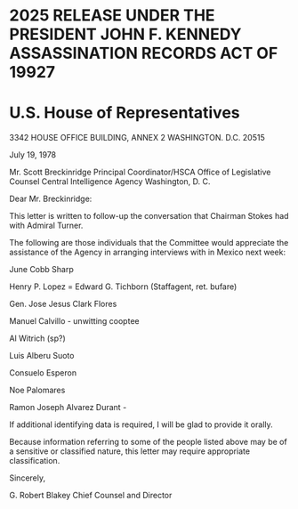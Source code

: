 # 2025 RELEASE UNDER THE PRESIDENT JOHN F. KENNEDY ASSASSINATION RECORDS ACT OF 19927

# U.S. House of Representatives
3342 HOUSE OFFICE BUILDING, ANNEX 2
WASHINGTON. D.C. 20515

July 19, 1978

Mr. Scott Breckinridge
Principal Coordinator/HSCA
Office of Legislative Counsel
Central Intelligence Agency
Washington, D. C.

Dear Mr. Breckinridge:

This letter is written to follow-up the conversation that Chairman Stokes had with Admiral Turner.

The following are those individuals that the Committee would appreciate the assistance of the Agency in arranging interviews with in Mexico next week:

June Cobb Sharp

Henry P. Lopez = Edward G. Tichborn (Staffagent, ret. bufare)

Gen. Jose Jesus Clark Flores

Manuel Calvillo - unwitting cooptee

Al Witrich (sp?)

Luis Alberu Suoto

Consuelo Esperon

Noe Palomares

Ramon Joseph Alvarez Durant -

If additional identifying data is required, I will be glad to provide it orally.

Because information referring to some of the people listed above may be of a sensitive or classified nature, this letter may require appropriate classification.

Sincerely,

G. Robert Blakey
Chief Counsel and Director
